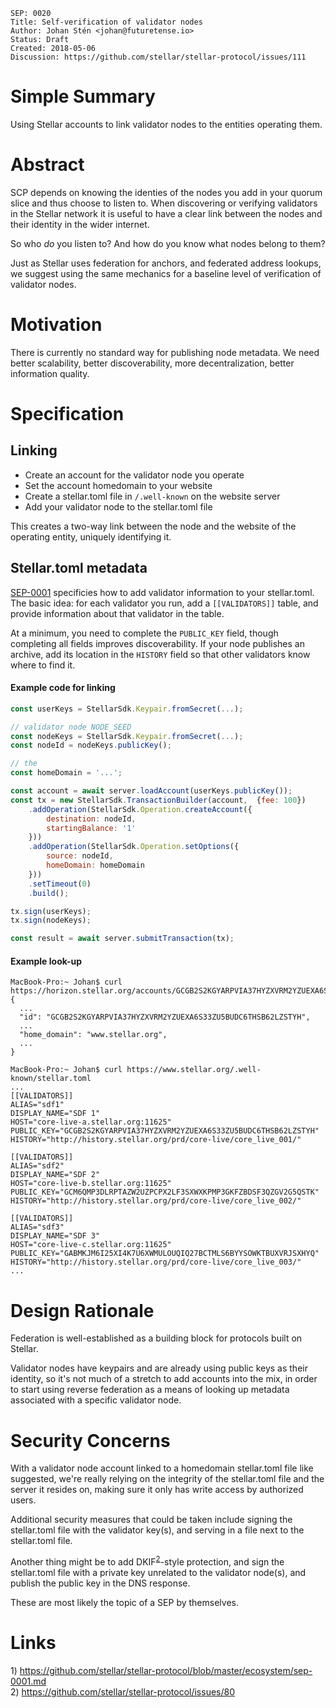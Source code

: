 ```
SEP: 0020
Title: Self-verification of validator nodes
Author: Johan Stén <johan@futuretense.io>
Status: Draft
Created: 2018-05-06
Discussion: https://github.com/stellar/stellar-protocol/issues/111
```

# Simple Summary

Using Stellar accounts to link validator nodes to the entities operating them.

# Abstract

SCP depends on knowing the identies of the nodes you add in your quorum slice
and thus choose to listen to. When discovering or verifying validators in the
Stellar network it is useful to have a clear link between the nodes and their
identity in the wider internet.

So who _do_ you listen to? And how do you know what nodes belong to them?

Just as Stellar uses federation for anchors, and federated address lookups, we
suggest using the same mechanics for a baseline level of verification of
validator nodes.

# Motivation

There is currently no standard way for publishing node metadata. We need better
scalability, better discoverability, more decentralization, better information
quality.

# Specification

## Linking

- Create an account for the validator node you operate
- Set the account homedomain to your website
- Create a stellar.toml file in `/.well-known` on the website server
- Add your validator node to the stellar.toml file

This creates a two-way link between the node and the website of the operating
entity, uniquely identifying it.

## Stellar.toml metadata

[SEP-0001](https://github.com/stellar/stellar-protocol/blob/master/ecosystem/sep-0001.md#validator-information)
specificies how to add validator information to your stellar.toml. The basic
idea: for each validator you run, add a `[[VALIDATORS]]` table, and provide
information about that validator in the table.

At a minimum, you need to complete the `PUBLIC_KEY` field, though completing
all fields improves discoverability. If your node publishes an archive, add its
location in the `HISTORY` field so that other validators know where to find it.

#### Example code for linking

```javascript
const userKeys = StellarSdk.Keypair.fromSecret(...);

// validator node NODE_SEED
const nodeKeys = StellarSdk.Keypair.fromSecret(...);
const nodeId = nodeKeys.publicKey();

// the
const homeDomain = '...';

const account = await server.loadAccount(userKeys.publicKey());
const tx = new StellarSdk.TransactionBuilder(account,  {fee: 100})
    .addOperation(StellarSdk.Operation.createAccount({
        destination: nodeId,
        startingBalance: '1'
    }))
    .addOperation(StellarSdk.Operation.setOptions({
        source: nodeId,
        homeDomain: homeDomain
    }))
    .setTimeout(0)
    .build();

tx.sign(userKeys);
tx.sign(nodeKeys);

const result = await server.submitTransaction(tx);
```

#### Example look-up

```
MacBook-Pro:~ Johan$ curl https://horizon.stellar.org/accounts/GCGB2S2KGYARPVIA37HYZXVRM2YZUEXA6S33ZU5BUDC6THSB62LZSTYH
{
  ...
  "id": "GCGB2S2KGYARPVIA37HYZXVRM2YZUEXA6S33ZU5BUDC6THSB62LZSTYH",
  ...
  "home_domain": "www.stellar.org",
  ...
}

MacBook-Pro:~ Johan$ curl https://www.stellar.org/.well-known/stellar.toml
...
[[VALIDATORS]]
ALIAS="sdf1"
DISPLAY_NAME="SDF 1"
HOST="core-live-a.stellar.org:11625"
PUBLIC_KEY="GCGB2S2KGYARPVIA37HYZXVRM2YZUEXA6S33ZU5BUDC6THSB62LZSTYH"
HISTORY="http://history.stellar.org/prd/core-live/core_live_001/"

[[VALIDATORS]]
ALIAS="sdf2"
DISPLAY_NAME="SDF 2"
HOST="core-live-b.stellar.org:11625"
PUBLIC_KEY="GCM6QMP3DLRPTAZW2UZPCPX2LF3SXWXKPMP3GKFZBDSF3QZGV2G5QSTK"
HISTORY="http://history.stellar.org/prd/core-live/core_live_002/"

[[VALIDATORS]]
ALIAS="sdf3"
DISPLAY_NAME="SDF 3"
HOST="core-live-c.stellar.org:11625"
PUBLIC_KEY="GABMKJM6I25XI4K7U6XWMULOUQIQ27BCTMLS6BYYSOWKTBUXVRJSXHYQ"
HISTORY="http://history.stellar.org/prd/core-live/core_live_003/"
...
```

# Design Rationale

Federation is well-established as a building block for protocols built on
Stellar.

Validator nodes have keypairs and are already using public keys as their
identity, so it's not much of a stretch to add accounts into the mix, in order
to start using reverse federation as a means of looking up metadata associated
with a specific validator node.

# Security Concerns

With a validator node account linked to a homedomain stellar.toml file like
suggested, we're really relying on the integrity of the stellar.toml file and
the server it resides on, making sure it only has write access by authorized
users.

Additional security measures that could be taken include signing the
stellar.toml file with the validator key(s), and serving in a file next to the
stellar.toml file.

Another thing might be to add DKIF<sup>[2](#note2)</sup>-style protection, and
sign the stellar.toml file with a private key unrelated to the validator
node(s), and publish the public key in the DNS response.

These are most likely the topic of a SEP by themselves.

# Links

<a name="note1">1)
https://github.com/stellar/stellar-protocol/blob/master/ecosystem/sep-0001.md</a><br>
<a name="note2">2)
https://github.com/stellar/stellar-protocol/issues/80</a><br>
